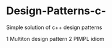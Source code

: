 # Design-Patterns-c-
Simple solution of c++ design patterns

1 Multiton design pattern
2 PIMPL idiom
